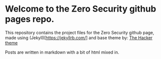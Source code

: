 # Welcome to the Zero Security github pages repo.

This repository contains the project files for the Zero Security github page, made using (Jekyll)[https://jekyllrb.com/] and base theme by: [The Hacker theme](https://github.com/pages-themes/hacker)

Posts are written in markdown with a bit of html mixed in.